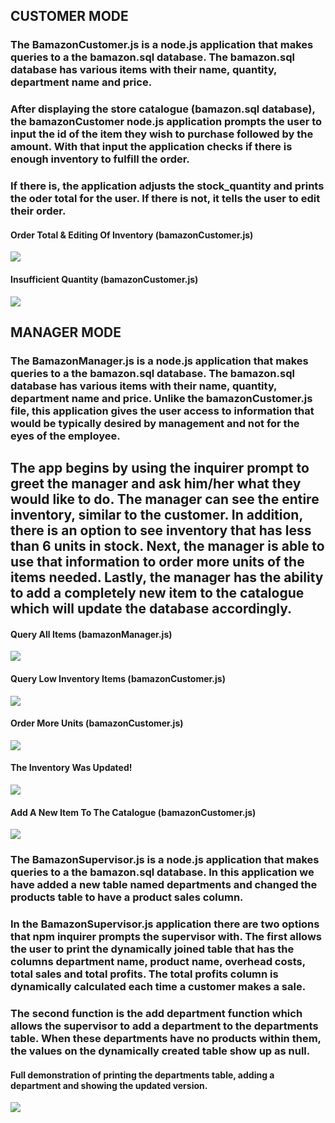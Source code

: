 ## CUSTOMER MODE

### The BamazonCustomer.js is a node.js application that makes queries to a the bamazon.sql database. The bamazon.sql database has various items with their name, quantity, department name and price. 

### After displaying the store catalogue (bamazon.sql database), the bamazonCustomer node.js application prompts the user to input the id of the item they wish to purchase followed by the amount. With that input the application checks if there is enough inventory to fulfill the order. 

### If there is, the application adjusts the stock_quantity and prints the oder total for the user. If there is not, it tells the user to edit their order. 

#### Order Total & Editing Of Inventory (bamazonCustomer.js)
![](bamazonCustomerOne.gif)

#### Insufficient Quantity (bamazonCustomer.js)
![](bamazonCustomerTwo.gif)

## MANAGER MODE

### The BamazonManager.js is a node.js application that makes queries to a the bamazon.sql database. The bamazon.sql database has various items with their name, quantity, department name and price. Unlike the bamazonCustomer.js file, this application gives the user access to information that would be typically desired by management and not for the eyes of the employee. 

## The app begins by using the inquirer prompt to greet the manager and ask him/her what they would like to do. The manager can see the entire inventory, similar to the customer. In addition, there is an option to see inventory that has less than 6 units in stock. Next, the manager is able to use that information to order more units of the items needed. Lastly, the manager has the ability to add a completely new item to the catalogue which will update the database accordingly.

#### Query All Items (bamazonManager.js)
![](query_all_items.gif)

#### Query Low Inventory Items (bamazonCustomer.js)
![](query_low_inventory.gif)

#### Order More Units (bamazonCustomer.js)
![](add_inventory.gif)

#### The Inventory Was Updated!
![](show_updated_inventory.gif)

#### Add A New Item To The Catalogue (bamazonCustomer.js)
![](add_item.gif)

### The BamazonSupervisor.js is a node.js application that makes queries to a the bamazon.sql database. In this application we have added a new table named departments and changed the products table to have a product sales column.

### In the BamazonSupervisor.js application there are two options that npm inquirer prompts the supervisor with. The first allows the user to print the dynamically joined table that has the columns department name, product name, overhead costs, total sales and total profits. The total profits column is dynamically calculated each time a customer makes a sale.

### The second function is the add department function which allows the supervisor to add a department to the departments table. When these departments have no products within them, the values on the dynamically created table show up as null.

#### Full demonstration of printing the departments table, adding a department and showing the updated version.
![](whole_demo_supervisor.gif)